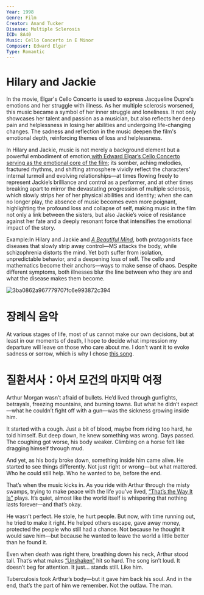 ```yaml
---
Year: 1998
Genre: Film
Creator: Anand Tucker
Disease: Multiple Sclerosis
ICD: 8A40
Music: Cello Concerto in E Minor
Composer: Edward Elgar
Type: Romantic
---
```


# Hilary and Jackie

In the movie, Elgar's Cello Concerto is used to express Jacqueline Dupre's emotions and her struggle with illness. As her multiple sclerosis worsened, this music became a symbol of her inner struggle and loneliness. It not only showcases her talent and passion as a musician, but also reflects her deep pain and helplessness in losing her abilities and undergoing life-changing changes. The sadness and reflection in the music deepen the film's emotional depth, reinforcing themes of loss and helplessness.

In Hilary and Jackie, music is not merely a background element but a powerful embodiment of emotion,[with Edward Elgar’s Cello Concerto serving as the emotional core of the film](https://www.youtube.com/watch?v=-1AL95ZjTAk); its somber, aching melodies, fractured rhythms, and shifting atmosphere vividly reflect the characters’ internal turmoil and evolving relationships—at times flowing freely to represent Jackie’s brilliance and control as a performer, and at other times breaking apart to mirror the devastating progression of multiple sclerosis, which slowly strips her of her physical abilities and identity; when she can no longer play, the absence of music becomes even more poignant, highlighting the profound loss and collapse of self, making music in the film not only a link between the sisters, but also Jackie’s voice of resistance against her fate and a deeply resonant force that intensifies the emotional impact of the story.

Example:In Hilary and Jackie and [*A Beautiful Mind*](pyo_sujin.md), both protagonists face diseases that slowly strip away control—MS attacks the body, while schizophrenia distorts the mind. Yet both suffer from isolation, unpredictable behavior, and a deepening loss of self. The cello and mathematics become their anchors—ways to make sense of chaos. Despite different symptoms, both illnesses blur the line between who they are and what the disease makes them become.

![3ba0862a967779707fc6e993872c394](https://github.com/user-attachments/assets/7ae2b646-d634-4dcd-8f56-3835ceb95773)

# 장례식 음악

At various stages of life, most of us cannot make our own decisions, but at least in our moments of death, I hope to decide what impression my departure will leave on those who care about me. I don't want it to evoke sadness or sorrow, which is why I chose [this song](https://youtu.be/TMQeYF_xOxE?si=ZBCWe9CDcrbU2K55).

# 질환서사：아서 모건의 마지막 여정

Arthur Morgan wasn’t afraid of bullets. He’d lived through gunfights, betrayals, freezing mountains, and burning towns. But what he didn’t expect—what he couldn’t fight off with a gun—was the sickness growing inside him.

It started with a cough. Just a bit of blood, maybe from riding too hard, he told himself. But deep down, he knew something was wrong. Days passed. The coughing got worse, his body weaker. Climbing on a horse felt like dragging himself through mud.

And yet, as his body broke down, something inside him came alive. He started to see things differently. Not just right or wrong—but what mattered. Who he could still help. Who he wanted to be, before the end.

That’s when the music kicks in. As you ride with Arthur through the misty swamps, trying to make peace with the life you’ve lived, [“That’s the Way It Is”](https://www.youtube.com/watch?v=dYD84nHBpoI) plays. It’s quiet, almost like the world itself is whispering that nothing lasts forever—and that’s okay.

He wasn’t perfect. He stole, he hurt people. But now, with time running out, he tried to make it right. He helped others escape, gave away money, protected the people who still had a chance. Not because he thought it would save him—but because he wanted to leave the world a little better than he found it.

Even when death was right there, breathing down his neck, Arthur stood tall. That’s what makes [“Unshaken”](https://www.youtube.com/watch?v=L0AykH20X3Q) hit so hard. The song isn’t loud. It doesn’t beg for attention. It just... stands still. Like him.

Tuberculosis took Arthur’s body—but it gave him back his soul.
And in the end, that’s the part of him we remember. Not the outlaw. The man.
